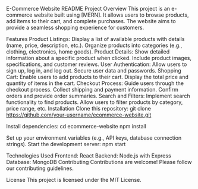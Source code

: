 E-Commerce Website README
Project Overview
This project is an e-commerce website built using [MERN]. It allows users to browse products, add items to their cart, and complete purchases. The website aims to provide a seamless shopping experience for customers.

Features
Product Listings:
Display a list of available products with details (name, price, description, etc.).
Organize products into categories (e.g., clothing, electronics, home goods).
Product Details:
Show detailed information about a specific product when clicked.
Include product images, specifications, and customer reviews.
User Authentication:
Allow users to sign up, log in, and log out.
Secure user data and passwords.
Shopping Cart:
Enable users to add products to their cart.
Display the total price and quantity of items in the cart.
Checkout Process:
Guide users through the checkout process.
Collect shipping and payment information.
Confirm orders and provide order summaries.
Search and Filters:
Implement search functionality to find products.
Allow users to filter products by category, price range, etc.
Installation
Clone this repository:
git clone https://github.com/your-username/ecommerce-website.git

Install dependencies:
cd ecommerce-website
npm install

Set up your environment variables (e.g., API keys, database connection strings).
Start the development server:
npm start

Technologies Used
Frontend: React
Backend: Node.js with Express
Database: MongoDB
Contributing
Contributions are welcome! Please follow our contributing guidelines.

License
This project is licensed under the MIT License.
